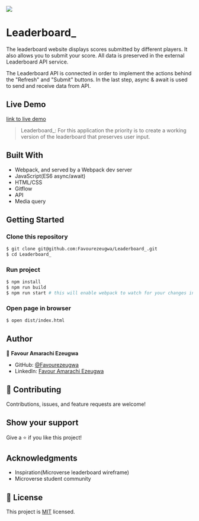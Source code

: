 ![](https://img.shields.io/badge/Microverse-blueviolet)

# Leaderboard\_

The leaderboard website displays scores submitted by different players. It also allows you to submit your score. All data is preserved in the external Leaderboard API service.

The Leaderboard API is connected in order to implement the actions behind the "Refresh" and "Submit" buttons. In the last step, async & await is used to send and receive data from API.

## Live Demo

[link to live demo](https://favourezeugwa.github.io/Leaderboard_/dist/)

> Leaderboard\_: For this application the priority is to create a working version of the leaderboard that preserves user input.

## Built With

- Webpack, and served by a Webpack dev server
- JavaScript(ES6 async/await)
- HTML/CSS
- Gitflow
- API
- Media query

## Getting Started

### Clone this repository

```bash
$ git clone git@github.com:Favourezeugwa/Leaderboard_.git
$ cd Leaderboard_
```

### Run project

```bash
$ npm install
$ npm run build
$ npm run start # this will enable webpack to watch for your changes in code
```

### Open page in browser

```bash
$ open dist/index.html
```

## Author

👤 **Favour Amarachi Ezeugwa**

- GitHub: [@Favourezeugwa](https://github.com/Favourezeugwa)
- LinkedIn: [Favour Amarachi Ezeugwa](https://www.linkedin.com/in/favour-amarachi-ezeugwa-a5bb31149/)

## 🤝 Contributing

Contributions, issues, and feature requests are welcome!

## Show your support

Give a ⭐️ if you like this project!

## Acknowledgments

- Inspiration(Microverse leaderboard wireframe)
- Microverse student community

## 📝 License

This project is [MIT](./MIT.md) licensed.

